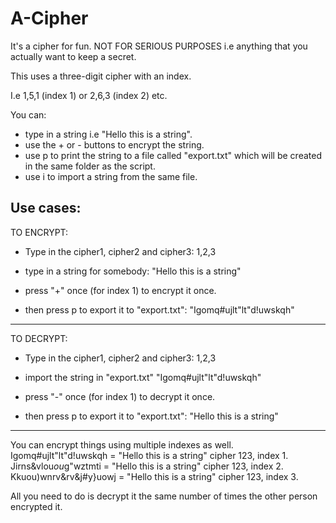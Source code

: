 # A-Cipher
It's a cipher for fun. 
NOT FOR SERIOUS PURPOSES i.e anything that you actually want to keep a secret.

This uses a three-digit cipher with an index.

I.e 1,5,1 (index 1) or 2,6,3 (index 2) etc.

You can:
- type in a string i.e "Hello this is a string".
- use the + or - buttons to encrypt the string.
- use p to print the string to a file called "export.txt" which will be created in the same folder as the script.
- use i to import a string from the same file.

Use cases:
---
TO ENCRYPT:
- Type in the cipher1, cipher2 and cipher3:
1,2,3

- type in a string for somebody:
"Hello this is a string"

- press "+" once (for index 1) to encrypt it once. 
- then press p to export it to "export.txt":
"Igomq#ujlt"lt"d!uwskqh"

---
TO DECRYPT:
- Type in the cipher1, cipher2 and cipher3:
1,2,3

- import the string in "export.txt"
"Igomq#ujlt"lt"d!uwskqh"

- press "-" once (for index 1) to decrypt it once.
- then press p to export it to "export.txt":
"Hello this is a string"
---
You can encrypt things using multiple indexes as well.
Igomq#ujlt"lt"d!uwskqh = "Hello this is a string" cipher 123, index 1.
Jirns&vlou$ou$g"wztmti = "Hello this is a string" cipher 123, index 2.
Kkuou)wnrv&rv&j#y}uowj = "Hello this is a string" cipher 123, index 3.

All you need to do is decrypt it the same number of times the other person encrypted it.



